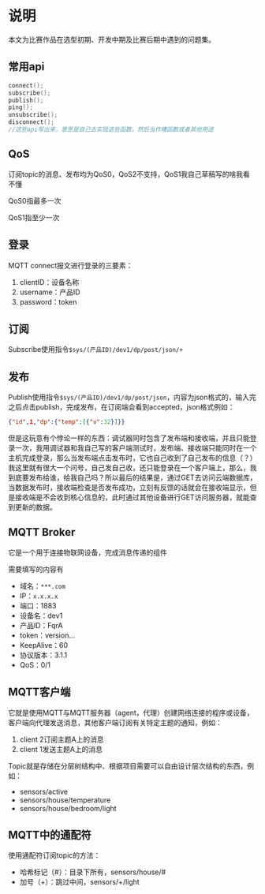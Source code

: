 # 说明

本文为比赛作品在选型初期、开发中期及比赛后期中遇到的问题集。

## 常用api

```c
connect();
subscribe();
publish();
ping();
unsubscribe();
disconnect();
//这些api写出来，意思是自己去实现这些函数，然后当作槽函数或者其他用途
```

## QoS

订阅topic的消息、发布均为QoS0，QoS2不支持，QoS1我自己草稿写的啥我看不懂

QoS0指最多一次

QoS1指至少一次

## 登录

MQTT connect报文进行登录的三要素：

1. clientID：设备名称
2. username：产品ID
3. password：token

## 订阅

Subscribe使用指令`$sys/(产品ID)/dev1/dp/post/json/+`

## 发布

Publish使用指令`$sys/(产品ID)/dev1/dp/post/json`，内容为json格式的，输入完之后点击publish，完成发布，在订阅端会看到accepted，json格式例如：

```json
{"id",1,"dp":{"temp":[{"v":32}]}}
```



但是这玩意有个悖论一样的东西：调试器同时包含了发布端和接收端，并且只能登录一次，我用调试器和我自己写的客户端测试时，发布端、接收端只能同时在一个主机完成登录，那么当发布端点击发布时，它也自己收到了自己发布的信息（？）我这里就有很大一个问号，自己发自己收，还只能登录在一个客户端上，那么，我到底要发布给谁，给我自己吗？所以最后的结果是，通过GET去访问云端数据库，当数据发布时，接收端检查是否发布成功，立刻有反馈的话就会在接收端显示，但是接收端是不会收到核心信息的，此时通过其他设备进行GET访问服务器，就能查到更新的数据。

## MQTT Broker

它是一个用于连接物联网设备，完成消息传递的组件

需要填写的内容有

- 域名：`***.com`
- IP：`x.x.x.x`
- 端口：1883
- 设备名：dev1
- 产品ID：FqrA
- token：version...
- KeepAlive：60
- 协议版本：3.1.1
- QoS：0/1

## MQTT客户端

它就是使用MQTT与MQTT服务器（agent，代理）创建网络连接的程序或设备，客户端向代理发送消息，其他客户端订阅有关特定主题的通知，例如：

1. client 2订阅主题A上的消息
2. client 1发送主题A上的消息

Topic就是存储在分层树结构中、根据项目需要可以自由设计层次结构的东西，例如：

- sensors/active
- sensors/house/temperature
- sensors/house/bedroom/light

## MQTT中的通配符

使用通配符订阅topic的方法：

- 哈希标记（#）：目录下所有，sensors/house/#
- 加号（+）：跳过中间，sensors/+/light